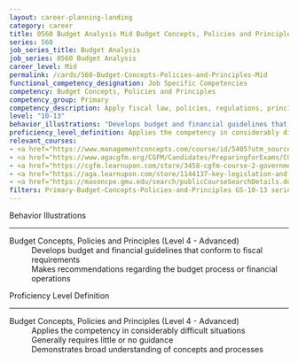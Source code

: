 ```yaml
---
layout: career-planning-landing
category: career
title: 0560 Budget Analysis Mid Budget Concepts, Policies and Principles
series: 560
job_series_title: Budget Analysis
job_series: 0560 Budget Analysis
career_level: Mid
permalink: /cards/560-Budget-Concepts-Policies-and-Principles-Mid
functional_competency_designation: Job Specific Competencies
competency: Budget Concepts, Policies and Principles
competency_group: Primary
competency_description: Apply fiscal law, policies, regulations, principles, standards, and procedures to financial management activities.
level: "10-13"
behavior_illustrations: "Develops budget and financial guidelines that conform to fiscal requirements ? Makes recommendations regarding the budget process or financial operations"
proficiency_level_definition: Applies the competency in considerably difficult situations ? Generally requires little or no guidance ? Demonstrates broad understanding of concepts and processes
relevant_courses: 
- <a href="https://www.managementconcepts.com/course/id/5405?utm_source=CFOportal&utm_medium=listing&utm_campaign=CFOTTEP&utm_id=23FM" aria-label="Benefit-Cost Analysis Using Microsoft Excel - https://www.managementconcepts.com/course/id/5405?utm_source=CFOportal&utm_medium=listing&utm_campaign=CFOTTEP&utm_id=23FM">Benefit-Cost Analysis Using Microsoft Excel</a>, MC
- <a href="https://www.agacgfm.org/CGFM/Candidates/PreparingforExams/CGFMVirtualCourses.aspx" aria-label="Governmental Accounting, Financial Reporting and Budgeting (live, virtual) - https://www.agacgfm.org/CGFM/Candidates/PreparingforExams/CGFMVirtualCourses.aspx">Governmental Accounting, Financial Reporting and Budgeting (live, virtual)</a>, AGA
- <a href="https://cgfm.learnupon.com/store/3458-cgfm-course-2-governmental-accounting-financial-reporting-and-budgeting-sections-i-iii-bundle?is_bundle=1" aria-label="Governmental Accounting, Financial Reporting and Budgeting (online, self-paced) - https://cgfm.learnupon.com/store/3458-cgfm-course-2-governmental-accounting-financial-reporting-and-budgeting-sections-i-iii-bundle?is_bundle=1">Governmental Accounting, Financial Reporting and Budgeting (online, self-paced)</a>, AGA
- <a href="https://aga.learnupon.com/store/1144137-key-legislation-and-regulations-course-1-1" aria-label="Key Legislation and Regulations (1.1) - https://aga.learnupon.com/store/1144137-key-legislation-and-regulations-course-1-1">Key Legislation and Regulations (1.1)</a>, AGA
- <a href="https://masoncpe.gmu.edu/search/publicCourseSearchDetails.do?method=load&courseId=2409653" aria-label="PEBU 0520 Fundamentals of Accounting - https://masoncpe.gmu.edu/search/publicCourseSearchDetails.do?method=load&courseId=2409653">PEBU 0520 Fundamentals of Accounting</a>, GMU
filters: Primary-Budget-Concepts-Policies-and-Principles GS-10-13 series-0560
---
```


<div class="desktop:grid-col-6 margin-y-3">
  <div class="border-top-2 bg-white padding-3 shadow-5 height-full members-hover border-1px button-border border-top-blue radius-lg">
    <p class="text-bold label-color font-size-21">Behavior Illustrations</p>
    <hr class="hr-green"/>
    <dl class="text-base card-content-color"><dt>Budget Concepts, Policies and Principles (Level 4 - Advanced)</dt><dd>Develops budget and financial guidelines that conform to fiscal requirements </dd><dd> Makes recommendations regarding the budget process or financial operations</dd></dl>
  </div>
</div>
<div class="desktop:grid-col-6 margin-y-3">
  <div class="border-top-2 bg-white padding-3 shadow-5 height-full members-hover border-1px button-border border-top-blue radius-lg">
    <p class="text-bold label-color font-size-21">Proficiency Level Definition</p>
     <hr class="hr-green"/>
    <dl class="text-base card-content-color"><dt>Budget Concepts, Policies and Principles (Level 4 - Advanced)</dt><dd>Applies the competency in considerably difficult situations </dd><dd> Generally requires little or no guidance </dd><dd> Demonstrates broad understanding of concepts and processes</dd></dl>
  </div>
</div>